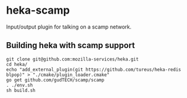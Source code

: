 # heka-scamp

Input/output plugin for talking on a scamp network.

## Building heka with scamp support

```
git clone git@github.com:mozilla-services/heka.git
cd heka/
echo "add_external_plugin(git https://github.com/tureus/heka-redis blpop)" > "./cmake/plugin_loader.cmake"
go get github.com/gudTECH/scamp/scamp
. ./env.sh
sh build.sh
```
